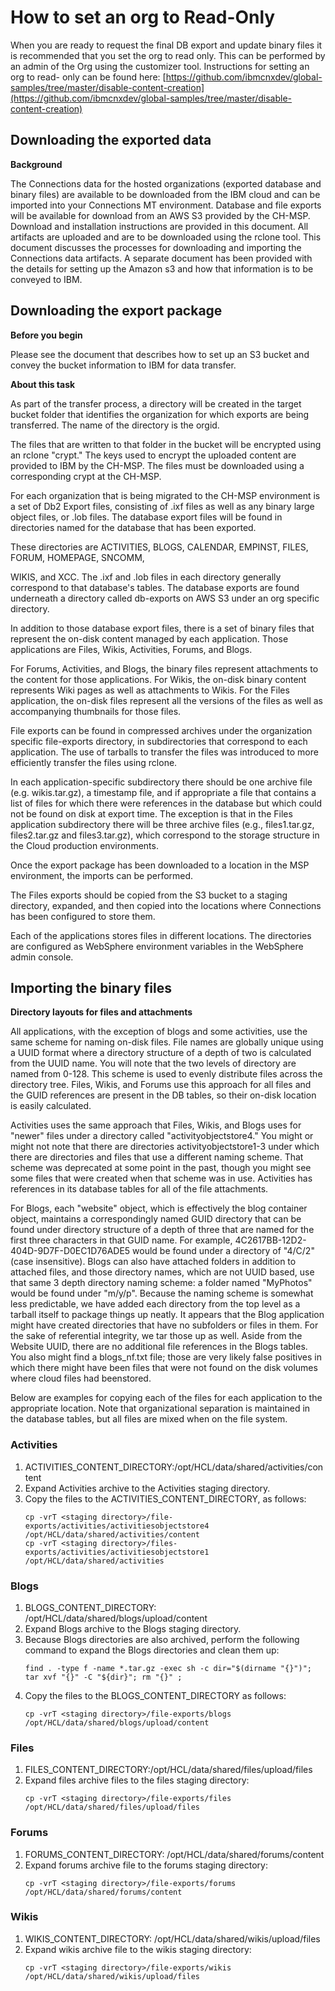 <?xml version="1.0" encoding="UTF-8"?>
<!DOCTYPE task PUBLIC "-//OASIS//DTD DITA Task//EN" "task.dtd">

# How to set an org to Read-Only

When you are ready to request the final DB export and update binary files it is recommended that you set the org to read only. This can be performed by an admin of the Org using the customizer tool. Instructions for setting an org to read- only can be found here: [https://github.com/ibmcnxdev/global-samples/tree/master/disable-content-creation](https://github.com/ibmcnxdev/global-samples/tree/master/disable-content-creation)

## Downloading the exported data

**Background**

The Connections data for the hosted organizations (exported database and binary files) are available to be downloaded from the IBM cloud and can be imported into your Connections MT environment. Database and file exports will be available for download from an AWS S3 provided by the CH-MSP. Download and installation instructions are provided in this document. All artifacts are uploaded and are to be downloaded using the rclone tool. This document discusses the processes for downloading and importing the Connections data artifacts. A separate document has been provided with the details for setting up the Amazon s3 and how that information is to be conveyed to IBM.

## Downloading the export package

**Before you begin**

Please see the document that describes how to set up an S3 bucket and convey the bucket information to IBM for data transfer.

**About this task**

As part of the transfer process, a directory will be created in the target bucket folder that identifies the organization for which exports are being transferred. The name of the directory is the orgid.

The files that are written to that folder in the bucket will be encrypted using an rclone &quot;crypt.&quot; The keys used to encrypt the uploaded content are provided to IBM by the CH-MSP. The files must be downloaded using a corresponding crypt at the CH-MSP.

For each organization that is being migrated to the CH-MSP environment is a set of Db2 Export files, consisting of .ixf files as well as any binary large object files, or .lob files. The database export files will be found in directories named for the database that has been exported.

These directories are ACTIVITIES, BLOGS, CALENDAR, EMPINST, FILES, FORUM, HOMEPAGE, SNCOMM,

WIKIS, and XCC. The .ixf and .lob files in each directory generally correspond to that database&#39;s tables. The database exports are found underneath a directory called db-exports on AWS S3 under an org specific directory.

In addition to those database export files, there is a set of binary files that represent the on-disk content managed by each application. Those applications are Files, Wikis, Activities, Forums, and Blogs.

For Forums, Activities, and Blogs, the binary files represent attachments to the content for those applications. For Wikis, the on-disk binary content represents Wiki pages as well as attachments to Wikis. For the Files application, the on-disk files represent all the versions of the files as well as accompanying thumbnails for those files.

File exports can be found in compressed archives under the organization specific file-exports directory, in subdirectories that correspond to each application. The use of tarballs to transfer the files was introduced to more efficiently transfer the files using rclone.

In each application-specific subdirectory there should be one archive file (e.g. wikis.tar.gz), a timestamp file, and if appropriate a file that contains a list of files for which there were references in the database but which could not be found on disk at export time. The exception is that in the Files application subdirectory there will be three archive files (e.g., files1.tar.gz, files2.tar.gz and files3.tar.gz), which correspond to the storage structure in the Cloud production environments.

Once the export package has been downloaded to a location in the MSP environment, the imports can be performed.

The Files exports should be copied from the S3 bucket to a staging directory, expanded, and then copied into the locations where Connections has been configured to store them.

Each of the applications stores files in different locations. The directories are configured as WebSphere environment variables in the WebSphere admin console.

## Importing the binary files

**Directory layouts for files and attachments**

All applications, with the exception of blogs and some activities, use the same scheme for naming on-disk files. File names are globally unique using a UUID format where a directory structure of a depth of two is calculated from the UUID name. You will note that the two levels of directory are named from 0-128. This scheme is used to evenly distribute files across the directory tree. Files, Wikis, and Forums use this approach for all files and the GUID references are present in the DB tables, so their on-disk location is easily calculated.

Activities uses the same approach that Files, Wikis, and Blogs uses for &quot;newer&quot; files under a directory called &quot;activityobjectstore4.&quot; You might or might not note that there are directories activityobjectstore1-3 under which there are directories and files that use a different naming scheme. That scheme was deprecated at some point in the past, though you might see some files that were created when that scheme was in use. Activities has references in its database tables for all of the file attachments.

For Blogs, each &quot;website&quot; object, which is effectively the blog container object, maintains a correspondingly named GUID directory that can be found under directory structure of a depth of three that are named for the first three characters in that GUID name. For example, 4C2617BB-12D2-404D-9D7F-D0EC1D76ADE5 would be found under a directory of &quot;4/C/2&quot; (case insensitive). Blogs can also have attached folders in addition to attached files, and those directory names, which are not UUID based, use that same 3 depth directory naming scheme: a folder named &quot;MyPhotos&quot; would be found under &quot;m/y/p&quot;. Because the naming scheme is somewhat less predictable, we have added each directory from the top level as a tarball itself to package things up neatly. It appears that the Blog application might have created directories that have no subfolders or files in them. For the sake of referential integrity, we tar those up as well. Aside from the Website UUID, there are no additional file references in the Blogs tables. You also might find a blogs\_nf.txt file; those are very likely false positives in which there might have been files that were not found on the disk volumes where cloud files had beenstored.

Below are examples for copying each of the files for each application to the appropriate location. Note that organizational separation is maintained in the database tables, but all files are mixed when on the file system.

### Activities

1. ACTIVITIES\_CONTENT\_DIRECTORY:/opt/HCL/data/shared/activities/content
2. Expand Activities archive to the Activities staging directory.
3. Copy the files to the ACTIVITIES\_CONTENT\_DIRECTORY, as follows:
   ```
   cp -vrT <staging directory>/file-exports/activities/activitiesobjectstore4 /opt/HCL/data/shared/activities/content 
   cp -vrT <staging directory>/files-exports/activities/activitiesobjectstore1 /opt/HCL/data/shared/activities
   ```

### Blogs

1. BLOGS\_CONTENT\_DIRECTORY: /opt/HCL/data/shared/blogs/upload/content
2. Expand Blogs archive to the Blogs staging directory.
3. Because Blogs directories are also archived, perform the following command to expand the Blogs directories and clean them up:
   ```
   find . -type f -name *.tar.gz -exec sh -c dir="$(dirname "{}")"; tar xvf "{}" -C "${dir}"; rm "{}" ;
   ```
4. Copy the files to the BLOGS\_CONTENT\_DIRECTORY as follows:
   ```
   cp -vrT <staging directory>/file-exports/blogs /opt/HCL/data/shared/blogs/upload/content
   ```

### Files

1. FILES\_CONTENT\_DIRECTORY:/opt/HCL/data/shared/files/upload/files
2. Expand files archive files to the files staging directory:
   ```
   cp -vrT <staging directory>/file-exports/files /opt/HCL/data/shared/files/upload/files
   ```

### Forums

1. FORUMS_CONTENT_DIRECTORY: /opt/HCL/data/shared/forums/content 
2. Expand forums archive file to the forums staging directory:
   ```
   cp -vrT <staging directory>/file-exports/forums /opt/HCL/data/shared/forums/content
   ```
 
### Wikis

1. WIKIS\_CONTENT\_DIRECTORY: /opt/HCL/data/shared/wikis/upload/files
2. Expand wikis archive file to the wikis staging directory:
   ```
   cp -vrT <staging directory>/file-exports/wikis /opt/HCL/data/shared/wikis/upload/files
   ```

<?tm 1541016643182 1 HCL Connections ?>


